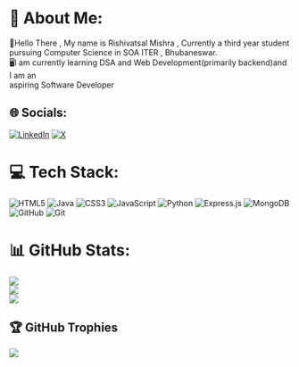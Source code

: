 # 💫 About Me:
👋Hello There , My name is Rishivatsal Mishra , Currently a third year student<br>pursuing Computer Science in SOA ITER , Bhubaneswar.<br>🖥️I am currently learning DSA and Web Development(primarily backend)and I am an<br>aspiring Software Developer


## 🌐 Socials:
[![LinkedIn](https://img.shields.io/badge/LinkedIn-%230077B5.svg?logo=linkedin&logoColor=white)](https://linkedin.com/in/https://www.linkedin.com/in/rishi--vt--mishra2004/) [![X](https://img.shields.io/badge/X-black.svg?logo=X&logoColor=white)](https://x.com/https://twitter.com/RishiVT_47) 

# 💻 Tech Stack:
![HTML5](https://img.shields.io/badge/html5-%23E34F26.svg?style=plastic&logo=html5&logoColor=white) ![Java](https://img.shields.io/badge/java-%23ED8B00.svg?style=plastic&logo=openjdk&logoColor=white) ![CSS3](https://img.shields.io/badge/css3-%231572B6.svg?style=plastic&logo=css3&logoColor=white) ![JavaScript](https://img.shields.io/badge/javascript-%23323330.svg?style=plastic&logo=javascript&logoColor=%23F7DF1E) ![Python](https://img.shields.io/badge/python-3670A0?style=plastic&logo=python&logoColor=ffdd54) ![Express.js](https://img.shields.io/badge/express.js-%23404d59.svg?style=plastic&logo=express&logoColor=%2361DAFB) ![MongoDB](https://img.shields.io/badge/MongoDB-%234ea94b.svg?style=plastic&logo=mongodb&logoColor=white) ![GitHub](https://img.shields.io/badge/github-%23121011.svg?style=plastic&logo=github&logoColor=white) ![Git](https://img.shields.io/badge/git-%23F05033.svg?style=plastic&logo=git&logoColor=white)
# 📊 GitHub Stats:
![](https://github-readme-stats.vercel.app/api?username=RishiVT2004&theme=dark&hide_border=false&include_all_commits=true&count_private=true)<br/>
![](https://github-readme-streak-stats.herokuapp.com/?user=RishiVT2004&theme=dark&hide_border=false)<br/>
![](https://github-readme-stats.vercel.app/api/top-langs/?username=RishiVT2004&theme=dark&hide_border=false&include_all_commits=true&count_private=true&layout=compact)

## 🏆 GitHub Trophies
![](https://github-profile-trophy.vercel.app/?username=RishiVT2004&theme=radical&no-frame=false&no-bg=false&margin-w=4)

<!-- Proudly created with GPRM ( https://gprm.itsvg.in ) -->
